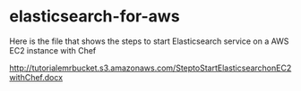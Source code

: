 # elasticsearch-for-aws

Here is the file that shows the steps to start Elasticsearch service on a AWS EC2 instance with Chef

http://tutorialemrbucket.s3.amazonaws.com/SteptoStartElasticsearchonEC2withChef.docx

